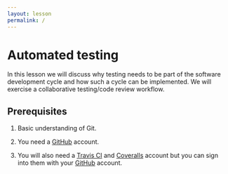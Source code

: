 ```yaml
---
layout: lesson
permalink: /
---
```


# Automated testing

In this lesson we will discuss why testing needs to be part of the software
development cycle and how such a cycle can be implemented. We will exercise a
collaborative testing/code review workflow.


## Prerequisites

1. Basic understanding of Git.

2. You need a [GitHub](https://github.com) account.

3. You will also need a [Travis CI](https://travis-ci.org) and
   [Coveralls](https://coveralls.io) account but you can sign into them with
   your [GitHub](https://github.com) account.
